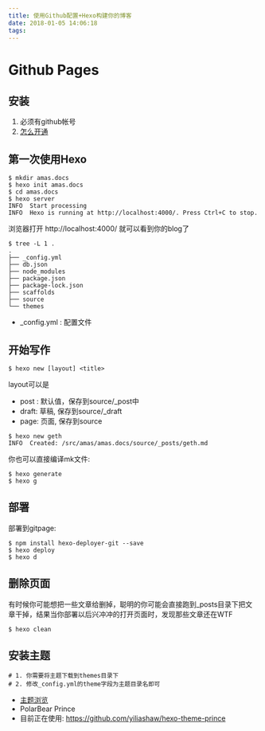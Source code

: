 ```yaml
---
title: 使用Github配置+Hexo构建你的博客
date: 2018-01-05 14:06:18
tags: 
---
```

# Github Pages
## 安装
 1. 必须有github帐号
 2. [怎么开通](https://pages.github.com/)

## 第一次使用Hexo
```
$ mkdir amas.docs
$ hexo init amas.docs
$ cd amas.docs
$ hexo server
INFO  Start processing
INFO  Hexo is running at http://localhost:4000/. Press Ctrl+C to stop.
```
浏览器打开 http://localhost:4000/ 就可以看到你的blog了

```
$ tree -L 1 .
.
├── _config.yml
├── db.json
├── node_modules
├── package.json
├── package-lock.json
├── scaffolds
├── source
└── themes

```
* _config.yml : 配置文件

## 开始写作
```
$ hexo new [layout] <title>
```
layout可以是
 * post : 默认值，保存到source/_post中
 * draft: 草稿, 保存到source/_draft
 * page: 页面, 保存到source

```
$ hexo new geth 
INFO  Created: /src/amas/amas.docs/source/_posts/geth.md
```

你也可以直接编译mk文件:
```
$ hexo generate
$ hexo g
```

## 部署
部署到gitpage:
```
$ npm install hexo-deployer-git --save
$ hexo deploy
$ hexo d
```
## 删除页面
有时候你可能想把一些文章给删掉，聪明的你可能会直接跑到_posts目录下把文章干掉，结果当你部署以后兴冲冲的打开页面时，发现那些文章还在WTF
```
$ hexo clean
```
## 安装主题
```
# 1. 你需要将主题下载到themes目录下
# 2. 修改_config.yml的theme字段为主题目录名即可
```
 * [主题浏览](https://hexo.io/themes/)
 * PolarBear Prince
 * 目前正在使用: https://github.com/yiliashaw/hexo-theme-prince


